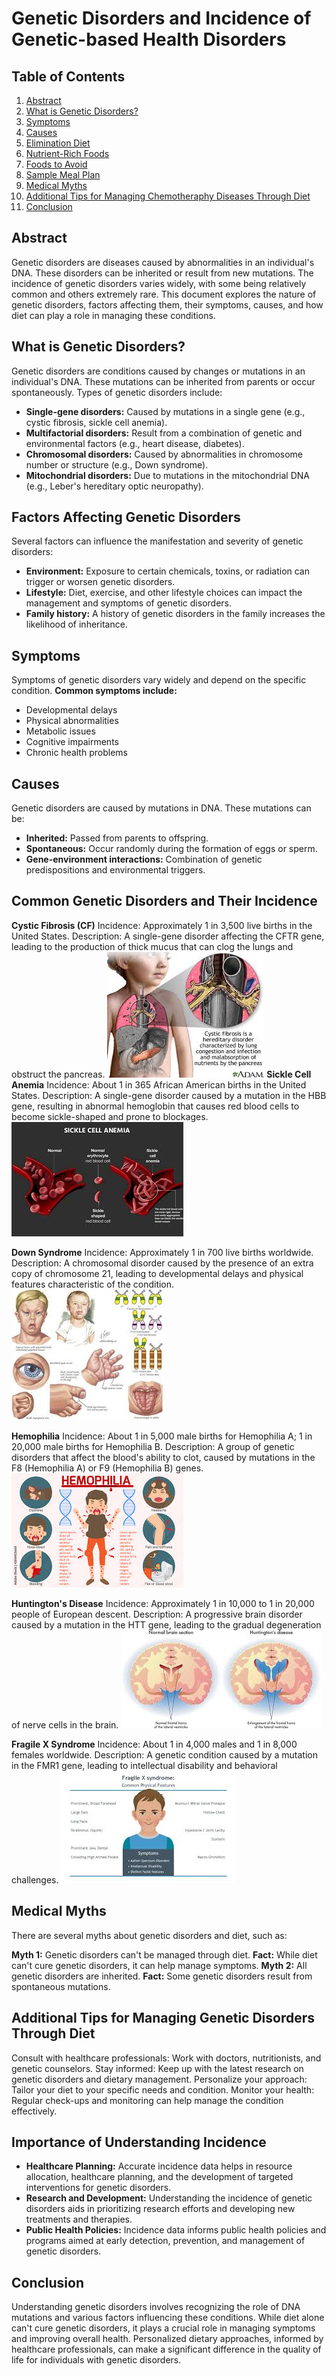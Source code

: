 # Genetic Disorders and Incidence of Genetic-based Health Disorders

## Table of Contents

1. [Abstract](#abstract)
2. [What is Genetic Disorders?](#what-is-genetic-disorders)
4. [Symptoms](#symptoms)
5. [Causes](#causes)
6. [Elimination Diet](#elimination-diet)
7. [Nutrient-Rich Foods](#nutrient-rich-foods)
8. [Foods to Avoid](#foods-to-avoid)
9. [Sample Meal Plan](#sample-meal-plan)
10. [Medical Myths](#medical-myths)
11. [Additional Tips for Managing Chemotheraphy Diseases Through Diet](#additional-tips-for-managing-chemotheraphy-diseases-through-diet)
12. [Conclusion](#conclusion)

## Abstract

Genetic disorders are diseases caused by abnormalities in an individual's DNA. These disorders can be inherited or result from new mutations. The incidence of genetic disorders varies widely, with some being relatively common and others extremely rare. This document explores the nature of genetic disorders, factors affecting them, their symptoms, causes, and how diet can play a role in managing these conditions.
 

## What is Genetic Disorders?

Genetic disorders are conditions caused by changes or mutations in an individual's DNA. These mutations can be inherited from parents or occur spontaneously. Types of genetic disorders include:

- **Single-gene disorders:** Caused by mutations in a single gene (e.g., cystic fibrosis, sickle cell anemia).
- **Multifactorial disorders:** Result from a combination of genetic and environmental factors (e.g., heart disease, diabetes).
- **Chromosomal disorders:** Caused by abnormalities in chromosome number or structure (e.g., Down syndrome).
- **Mitochondrial disorders:** Due to mutations in the mitochondrial DNA (e.g., Leber's hereditary optic neuropathy).

## Factors Affecting Genetic Disorders

Several factors can influence the manifestation and severity of genetic disorders:

- **Environment:** Exposure to certain chemicals, toxins, or radiation can trigger or worsen genetic disorders.
- **Lifestyle:** Diet, exercise, and other lifestyle choices can impact the management and symptoms of genetic disorders.
- **Family history:** A history of genetic disorders in the family increases the likelihood of inheritance.

## Symptoms 
Symptoms of genetic disorders vary widely and depend on the specific condition. 
**Common symptoms include:**
- Developmental delays
- Physical abnormalities
- Metabolic issues
- Cognitive impairments
- Chronic health problems

## Causes
Genetic disorders are caused by mutations in DNA.
These mutations can be:

- **Inherited:** Passed from parents to offspring.
- **Spontaneous:** Occur randomly during the formation of eggs or sperm.
- **Gene-environment interactions:** Combination of genetic predispositions and environmental triggers.
## Common Genetic Disorders and Their Incidence
**Cystic Fibrosis (CF)**
Incidence: Approximately 1 in 3,500 live births in the United States.
Description: A single-gene disorder affecting the CFTR gene, leading to the production of thick mucus that can clog the lungs and obstruct the pancreas.
![Cystic Fibrosis](/DataSources/Assets/image.png)
**Sickle Cell Anemia**
Incidence: About 1 in 365 African American births in the United States.
Description: A single-gene disorder caused by a mutation in the HBB gene, resulting in abnormal hemoglobin that causes red blood cells to become sickle-shaped and prone to blockages.
![Sickle cell Anemia](/DataSources/Assets/image-1.png)

**Down Syndrome**
Incidence: Approximately 1 in 700 live births worldwide.
Description: A chromosomal disorder caused by the presence of an extra copy of chromosome 21, leading to developmental delays and physical features characteristic of the condition.
![Down Syndrome](/DataSources/Assets/image-2.png)

**Hemophilia**
Incidence: About 1 in 5,000 male births for Hemophilia A; 1 in 20,000 male births for Hemophilia B.
Description: A group of genetic disorders that affect the blood's ability to clot, caused by mutations in the F8 (Hemophilia A) or F9 (Hemophilia B) genes.
![Hemophilia](/DataSources/Assets/image-3.png)

**Huntington's Disease**
Incidence: Approximately 1 in 10,000 to 1 in 20,000 people of European descent.
Description: A progressive brain disorder caused by a mutation in the HTT gene, leading to the gradual degeneration of nerve cells in the brain.
![Huntington's Disease](/DataSources/Assets/image-4.png)

**Fragile X Syndrome**
Incidence: About 1 in 4,000 males and 1 in 8,000 females worldwide.
Description: A genetic condition caused by a mutation in the FMR1 gene, leading to intellectual disability and behavioral challenges.
![Fragile X Syndrome](/DataSources/Assets/image-5.png)

## Medical Myths
There are several myths about genetic disorders and diet, such as:

**Myth 1:** Genetic disorders can't be managed through diet.
**Fact:** While diet can't cure genetic disorders, it can help manage symptoms.
**Myth 2:** All genetic disorders are inherited.
**Fact:** Some genetic disorders result from spontaneous mutations.

## Additional Tips for Managing Genetic Disorders Through Diet
Consult with healthcare professionals: Work with doctors, nutritionists, and genetic counselors.
Stay informed: Keep up with the latest research on genetic disorders and dietary management.
Personalize your approach: Tailor your diet to your specific needs and condition.
Monitor your health: Regular check-ups and monitoring can help manage the condition effectively.

## Importance of Understanding Incidence
- **Healthcare Planning:** Accurate incidence data helps in resource allocation, healthcare planning, and the development of targeted interventions for genetic disorders.
- **Research and Development:** Understanding the incidence of genetic disorders aids in prioritizing research efforts and developing new treatments and therapies.
- **Public Health Policies:** Incidence data informs public health policies and programs aimed at early detection, prevention, and management of genetic disorders.

## Conclusion
Understanding genetic disorders involves recognizing the role of DNA mutations and various factors influencing these conditions. While diet alone can't cure genetic disorders, it plays a crucial role in managing symptoms and improving overall health. Personalized dietary approaches, informed by healthcare professionals, can make a significant difference in the quality of life for individuals with genetic disorders.

